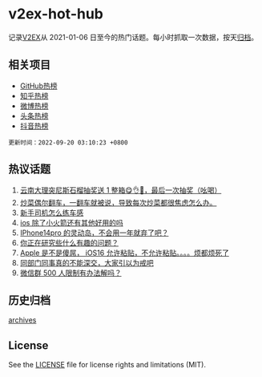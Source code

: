 # v2ex-hot-hub

 记录[V2EX](https://www.v2ex.com/)从 2021-01-06 日至今的热门话题。每小时抓取一次数据，按天[归档](archives)。
 
 ## 相关项目

- [GitHub热榜](https://github.com/lonnyzhang423/github-hot-hub)
- [知乎热榜](https://github.com/lonnyzhang423/zhihu-hot-hub)
- [微博热榜](https://github.com/lonnyzhang423/weibo-hot-hub)
- [头条热榜](https://github.com/lonnyzhang423/toutiao-hot-hub)
- [抖音热榜](https://github.com/lonnyzhang423/douyin-hot-hub)


 `更新时间：2022-09-20 03:10:23 +0800`

## 热议话题

1. [云南大理突尼斯石榴抽奖送 1 整箱😋👌🧺，最后一次抽奖（吆喝）](https://www.v2ex.com/t/881149)
1. [炒菜偶尔翻车，一翻车就被说，导致每次炒菜都很焦虑怎么办。](https://www.v2ex.com/t/881155)
1. [新手司机怎么练车感](https://www.v2ex.com/t/881185)
1. [ios 除了小火箭还有其他好用的吗](https://www.v2ex.com/t/881159)
1. [IPhone14pro 的灵动岛，不会用一年就弃了吧？](https://www.v2ex.com/t/881194)
1. [你正在研究些什么有趣的问题？](https://www.v2ex.com/t/881227)
1. [Apple 是不是傻屌， iOS16 允许粘贴，不允许粘贴。。。。烦都烦死了](https://www.v2ex.com/t/881363)
1. [同部门同事真的不能深交，大家引以为戒吧](https://www.v2ex.com/t/881210)
1. [微信群 500 人限制有办法解吗？](https://www.v2ex.com/t/881129)

## 历史归档

[archives](archives)

## License

See the [LICENSE](LICENSE) file for license rights and limitations (MIT).

